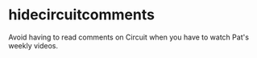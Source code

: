 # hidecircuitcomments
Avoid having to read comments on Circuit when you have to watch Pat's weekly videos.
